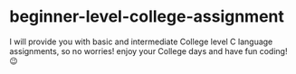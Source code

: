 # beginner-level-college-assignment

I will provide you with basic and intermediate College level C language assignments, so no worries! enjoy your College days and have fun coding!😉 
